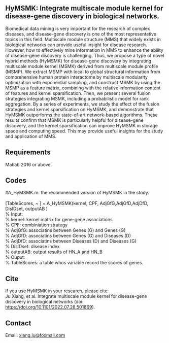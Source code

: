 ## HyMSMK: Integrate multiscale module kernel for disease-gene discovery in biological networks.
Biomedical data mining is very important for the research of complex diseases, and disease-gene discovery is one of the most representative topics in this field. Multiscale module structure (MMS) that widely exists in biological networks can provide useful insight for disease research. However, how to effectively mine information in MMS to enhance the ability of disease-gene discovery is challenging. Thus, we propose a type of novel hybrid methods (HyMSMK) for disease-gene discovery by integrating multiscale module kernel (MSMK) derived from multiscale module profile (MSMP). We extract MSMP with local to global structural information from comprehensive human protein interactome by multiscale modularity optimization with exponential sampling, and construct MSMK by using the MSMP as a feature matrix, combining with the relative information content of features and kernel sparsification. Then, we present several fusion strategies integrating MSMK, including a probabilistic model for rank aggregation. By a series of experiments, we study the effect of the fusion strategies and kernel sparsification on HyMSMK, and demonstrate that HyMSMK outperforms the state-of-art network-based algorithms. These results confirm that MSMK is particularly helpful for disease-gene discovery, and the kernel sparsification can improve HyMSMK in storage space and computing speed. This may provide useful insights for the study and application of MMS.      

## Requirements
Matlab 2016 or above.   

## Codes 
#A_HyMSMK.m: the recommended version of HyMSMK in the study. <br>   
[TableScores, ~  ] = A_HyMSMK(kernel, CPF, AdjGfG,AdjGfD,AdjDfD, DisIDset, outputAB   )<br>
% Input:  <br>
% kernel: kernel matrix for gene-gene associations  <br>
% CPF: combiniation strategy   <br>
% AdjGfG: associatins between Genes (G) and Genes (G)  <br>
% AdjGfD: associatins between Genes (G) and Diseases (D)   <br>
% AdjDfD: associatins between Diseases (D) and Diseases (G)   <br>
% DisIDset: disease index   <br>
% outputAB: output results of HN_A and HN_B  <br>
% Ouput: <br>
% TableScores: a table whos variable record the scores of genes.  <br> 

## Cite
If you use HyMSMK in your research, please cite: <br> 
Ju Xiang, et al. Integrate multiscale module kernel for disease-gene discovery in biological networks (doi: https://doi.org/10.1101/2022.07.28.501869). 

## Contact<br>
Email: xiang.ju@foxmail.com 
